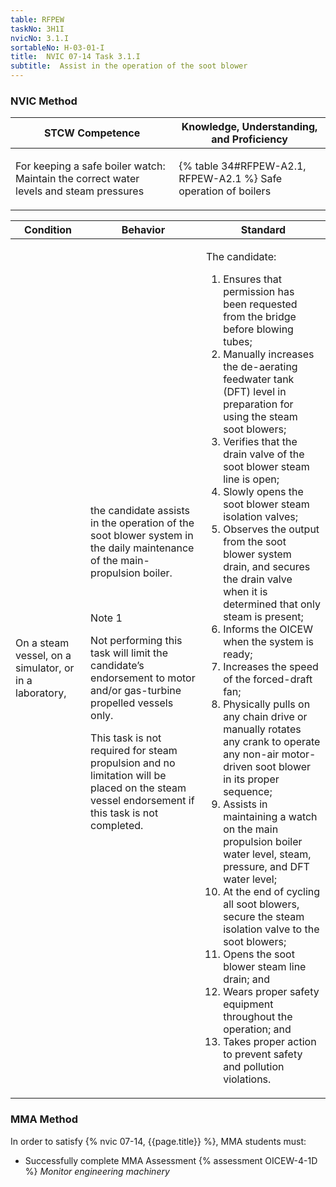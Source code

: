 ```yaml
---
table: RFPEW
taskNo: 3H1I
nvicNo: 3.1.I 
sortableNo: H-03-01-I
title:  NVIC 07-14 Task 3.1.I
subtitle:  Assist in the operation of the soot blower
---
```






### NVIC Method

<a style="display:none;" onclick="togglevisibility('nvic_methods')" >Show NVIC method.</a>

<div id='nvic_methods' class='show'>

<table>
<thead>
<tr>
<th class='forty'> STCW Competence </th>
<th class='sixty'> Knowledge, Understanding, and Proficiency </th>
</tr>
</thead>

<tbody>
<tr><td markdown='1'>

For keeping a safe boiler watch: Maintain the correct water levels and steam pressures

</td><td markdown='1'>

{% table 34#RFPEW-A2.1, RFPEW-A2.1 %} Safe operation of boilers

</td></tr>


</tbody>
</table>


<table>
<thead>
<tr><th class='twenty'>  Condition </th><th class='twenty'> Behavior </th><th  class='sixty'>Standard </th></tr>
</thead>
<tbody >



<tr><td markdown='1'>

On a steam vessel, on a simulator, or in a laboratory,

</td><td markdown='1'>

the candidate assists in the operation of the soot blower system in the daily maintenance of the main- propulsion boiler.

<br>

<div class="tooltip" markdown='1'>

Note 1

Not performing this task will limit the candidate’s endorsement to motor and/or gas-turbine propelled vessels only.

This task is not required for steam propulsion and no limitation will be placed on the steam vessel endorsement if this task is not completed.

</div>


</td><td markdown='1'>

The candidate:

1. Ensures that permission has been requested from the bridge before blowing tubes;
2. Manually increases the de-aerating feedwater tank (DFT) level in preparation for using the steam soot blowers;
3. Verifies that the drain valve of the soot blower steam line is open;
4. Slowly opens the soot blower steam isolation valves;
5. Observes the output from the soot blower system drain, and secures the drain valve when it is determined that only steam is present;
6. Informs the OICEW when the system is ready;
7. Increases the speed of the forced-draft fan;
8. Physically pulls on any chain drive or manually rotates any crank to operate any non-air motor-driven soot blower in its proper sequence;
9. Assists in maintaining a watch on the main propulsion boiler water level, steam, pressure, and DFT water level;
10. At the end of cycling all soot blowers, secure the steam isolation valve to the soot blowers;
11. Opens the soot blower steam line drain; and
12. Wears proper safety equipment throughout the operation; and
13. Takes proper action to prevent safety and pollution violations.

</td></tr>
</tbody>
</table>
</div>


### MMA Method

In order to satisfy  {% nvic 07-14, {{page.title}}  %}, MMA students must:

* Successfully complete MMA Assessment {% assessment OICEW-4-1D %} *Monitor engineering machinery*